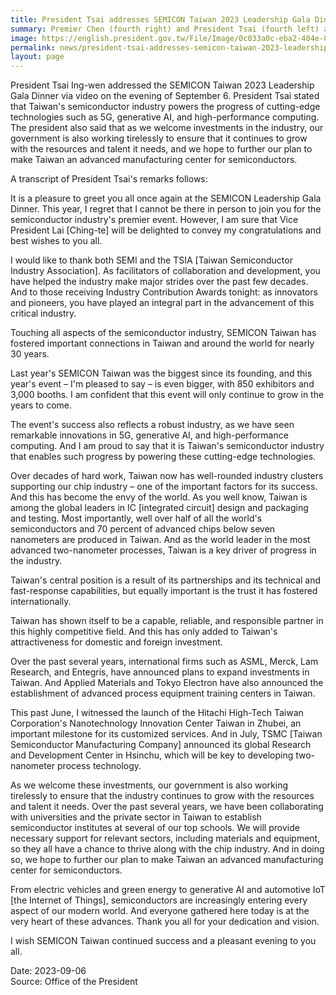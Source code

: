 ```yaml
---
title: President Tsai addresses SEMICON Taiwan 2023 Leadership Gala Dinner
summary: Premier Chen (fourth right) and President Tsai (fourth left) attend the Taiwan Space Agency's sendoff ceremony for Triton, a domestically made weather satellite.
image: https://english.president.gov.tw/File/Image/0c033a0c-eba2-404e-8e23-a1663d4197c4
permalink: news/president-tsai-addresses-semicon-taiwan-2023-leadership-gala-dinner/
layout: page
---
```

President Tsai Ing-wen addressed the SEMICON Taiwan 2023 Leadership Gala Dinner via video on the evening of September 6. President Tsai stated that Taiwan's semiconductor industry powers the progress of cutting-edge technologies such as 5G, generative AI, and high-performance computing. The president also said that as we welcome investments in the industry, our government is also working tirelessly to ensure that it continues to grow with the resources and talent it needs, and we hope to further our plan to make Taiwan an advanced manufacturing center for semiconductors.

A transcript of President Tsai's remarks follows:

It is a pleasure to greet you all once again at the SEMICON Leadership Gala Dinner. This year, I regret that I cannot be there in person to join you for the semiconductor industry's premier event. However, I am sure that Vice President Lai [Ching-te] will be delighted to convey my congratulations and best wishes to you all.

I would like to thank both SEMI and the TSIA [Taiwan Semiconductor Industry Association]. As facilitators of collaboration and development, you have helped the industry make major strides over the past few decades. And to those receiving Industry Contribution Awards tonight: as innovators and pioneers, you have played an integral part in the advancement of this critical industry.

Touching all aspects of the semiconductor industry, SEMICON Taiwan has fostered important connections in Taiwan and around the world for nearly 30 years.

Last year's SEMICON Taiwan was the biggest since its founding, and this year's event – I'm pleased to say – is even bigger, with 850 exhibitors and 3,000 booths. I am confident that this event will only continue to grow in the years to come.

The event's success also reflects a robust industry, as we have seen remarkable innovations in 5G, generative AI, and high-performance computing. And I am proud to say that it is Taiwan's semiconductor industry that enables such progress by powering these cutting-edge technologies.

Over decades of hard work, Taiwan now has well-rounded industry clusters supporting our chip industry – one of the important factors for its success. And this has become the envy of the world. As you well know, Taiwan is among the global leaders in IC [integrated circuit] design and packaging and testing. Most importantly, well over half of all the world's semiconductors and 70 percent of advanced chips below seven nanometers are produced in Taiwan. And as the world leader in the most advanced two-nanometer processes, Taiwan is a key driver of progress in the industry.

Taiwan's central position is a result of its partnerships and its technical and fast-response capabilities, but equally important is the trust it has fostered internationally.

Taiwan has shown itself to be a capable, reliable, and responsible partner in this highly competitive field. And this has only added to Taiwan's attractiveness for domestic and foreign investment.

Over the past several years, international firms such as ASML, Merck, Lam Research, and Entegris, have announced plans to expand investments in Taiwan. And Applied Materials and Tokyo Electron have also announced the establishment of advanced process equipment training centers in Taiwan.

This past June, I witnessed the launch of the Hitachi High-Tech Taiwan Corporation's Nanotechnology Innovation Center Taiwan in Zhubei, an important milestone for its customized services. And in July, TSMC [Taiwan Semiconductor Manufacturing Company] announced its global Research and Development Center in Hsinchu, which will be key to developing two-nanometer process technology.

As we welcome these investments, our government is also working tirelessly to ensure that the industry continues to grow with the resources and talent it needs. Over the past several years, we have been collaborating with universities and the private sector in Taiwan to establish semiconductor institutes at several of our top schools. We will provide necessary support for relevant sectors, including materials and equipment, so they all have a chance to thrive along with the chip industry. And in doing so, we hope to further our plan to make Taiwan an advanced manufacturing center for semiconductors.

From electric vehicles and green energy to generative AI and automotive IoT [the Internet of Things], semiconductors are increasingly entering every aspect of our modern world. And everyone gathered here today is at the very heart of these advances. Thank you all for your dedication and vision.

I wish SEMICON Taiwan continued success and a pleasant evening to you all.

Date: 2023-09-06
<br/>
Source: Office of the President
